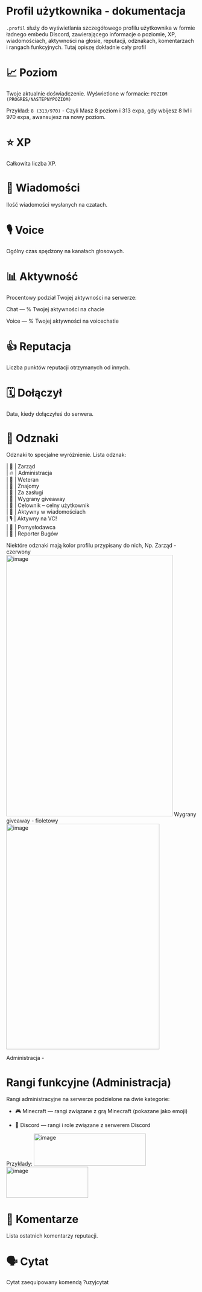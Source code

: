 # Profil użytkownika - dokumentacja

`.profil` służy do wyświetlania szczegółowego profilu użytkownika w formie ładnego embedu Discord, zawierającego informacje o poziomie, XP, wiadomościach, aktywności na głosie, reputacji, odznakach, komentarzach i rangach funkcyjnych. Tutaj opiszę dokładnie cały profil



# 📈 Poziom 
Twoje aktualnie doświadczenie.
Wyświetlone w formacie: `POZIOM (PROGRES/NASTEPNYPOZIOM)`

Przykład: `8 (313/970)` - Czyli Masz 8 poziom i 313 expa, gdy wbijesz 8 lvl i 970 expa, awansujesz na nowy poziom.

# ⭐ XP

Całkowita liczba XP.


# 💬 Wiadomości

Ilość wiadomości wysłanych na czatach.


# 🎙️ Voice

Ogólny czas spędzony na kanałach głosowych.


# 📊 Aktywność

Procentowy podział Twojej aktywności na serwerze:

Chat — % Twojej aktywności na chacie

Voice — %  Twojej aktywności na voicechatie

# 👍 Reputacja

Liczba punktów reputacji otrzymanych od innych.

#  🗓️ Dołączył

Data, kiedy dołączyłeś do serwera.


#  💎 Odznaki

Odznaki to specjalne wyróżnienie.
Lista odznak:

| 👑      | Zarząd                     
| 🔥      | Administracja                    
| 🏅      | Weteran                            
| 🤝      | Znajomy                           
| 🌟      | Za zasługi               
| 🎁      | Wygrany giveaway                    
| 🎯      | Celownik – celny użytkownik          
| 💬      | Aktywny w wiadomościach            
| 🎙️     | Aktywny na VC!                      
| 🧠      | Pomysłodawca                       
| 🐞      | Reporter Bugów                     

Niektóre odznaki mają kolor profilu przypisany do nich, Np.
Zarząd - czerwony
<img width="441" height="692" alt="image" src="https://github.com/user-attachments/assets/bb6af70a-2b28-485a-9b28-67e1b3a2c89c" />
Wygrany giveaway - fioletowy
<img width="406" height="597" alt="image" src="https://github.com/user-attachments/assets/7290e207-2938-44f9-b1a7-b7eab6db698a" />


Administracja -

# Rangi funkcyjne (Administracja)

Rangi administracyjne na serwerze podzielone na dwie kategorie:
- 🎮 Minecraft — rangi związane z grą Minecraft (pokazane jako emoji)

- 💬 Discord — rangi i role związane z serwerem Discord

Przykłady:
<img width="297" height="85" alt="image" src="https://github.com/user-attachments/assets/8eae5d6c-d021-4116-a5b8-cf41623c4d4c" />
<img width="217" height="82" alt="image" src="https://github.com/user-attachments/assets/13ebe82e-bd5a-4fc0-92f4-4a6b29912875" />


# 📝 Komentarze

Lista ostatnich komentarzy reputacji.


# 🗣️ Cytat
Cytat zaequipowany komendą ?uzyjcytat 






